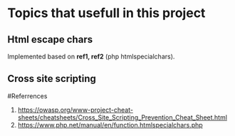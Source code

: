 # Topics that usefull in this project

## Html escape chars
Implemented based on **ref1, ref2** (php htmlspecialchars).
## Cross site scripting


#Referrences
1. https://owasp.org/www-project-cheat-sheets/cheatsheets/Cross_Site_Scripting_Prevention_Cheat_Sheet.html
2. https://www.php.net/manual/en/function.htmlspecialchars.php